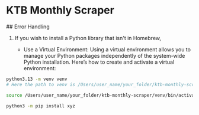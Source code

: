 # KTB Monthly Scraper
## Error Handling

1. If you wish to install a Python library that isn't in Homebrew,

    - Use a Virtual Environment: Using a virtual environment allows you to manage your Python packages independently of the system-wide Python installation. Here’s how to create and activate a virtual environment:
```bash
python3.13 -m venv venv 
# Here the path to venv is /Users/user_name/your_folder/ktb-monthly-scraper/venv
```
```bash
source /Users/user_name/your_folder/ktb-monthly-scraper/venv/bin/activate
```
```bash
python3 -m pip install xyz
```







